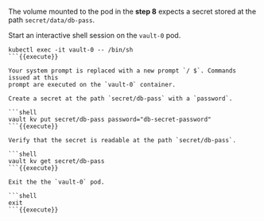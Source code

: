 The volume mounted to the pod in the **step 8** expects a secret stored at the
path `secret/data/db-pass`.

Start an interactive shell session on the `vault-0` pod.

```shell
kubectl exec -it vault-0 -- /bin/sh
```{{execute}}

Your system prompt is replaced with a new prompt `/ $`. Commands issued at this
prompt are executed on the `vault-0` container.

Create a secret at the path `secret/db-pass` with a `password`.

```shell
vault kv put secret/db-pass password="db-secret-password"
```{{execute}}

Verify that the secret is readable at the path `secret/db-pass`.

```shell
vault kv get secret/db-pass
```{{execute}}

Exit the the `vault-0` pod.

```shell
exit
```{{execute}}